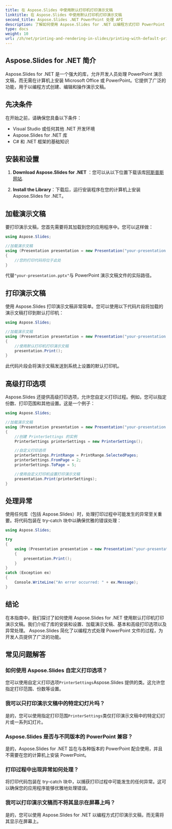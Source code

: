 ```yaml
---
title: 在 Aspose.Slides 中使用默认打印机打印演示文稿
linktitle: 在 Aspose.Slides 中使用默认打印机打印演示文稿
second_title: Aspose.Slides .NET PowerPoint 处理 API
description: 了解如何使用 Aspose.Slides for .NET 以编程方式打印 PowerPoint 演示文稿。按照此分步指南以及完整的源代码，可以轻松地将演示文稿打印到默认打印机。
type: docs
weight: 10
url: /zh/net/printing-and-rendering-in-slides/printing-with-default-printer/
---
```


## Aspose.Slides for .NET 简介

Aspose.Slides for .NET 是一个强大的库，允许开发人员处理 PowerPoint 演示文稿，而无需在计算机上安装 Microsoft Office 或 PowerPoint。它提供了广泛的功能，用于以编程方式创建、编辑和操作演示文稿。

## 先决条件

在开始之前，请确保您具备以下条件：

- Visual Studio 或任何其他 .NET 开发环境
- Aspose.Slides for .NET 库
- C# 和 .NET 框架的基础知识

## 安装和设置

1. **Download Aspose.Slides for .NET** ：您可以从以下位置下载该库[阿斯普斯网站](https://releases.aspose.com/slides/net/).

2. **Install the Library**：下载后，运行安装程序在您的计算机上安装 Aspose.Slides for .NET。

## 加载演示文稿

要打印演示文稿，您首先需要将其加载到您的应用程序中。您可以这样做：

```csharp
using Aspose.Slides;

//加载演示文稿
using (Presentation presentation = new Presentation("your-presentation.pptx"))
{
    //您的打印代码将位于此处
}
```

代替`"your-presentation.pptx"`与 PowerPoint 演示文稿文件的实际路径。

## 打印演示文稿

使用 Aspose.Slides 打印演示文稿非常简单。您可以使用以下代码片段将加载的演示文稿打印到默认打印机：

```csharp
using Aspose.Slides;

//加载演示文稿
using (Presentation presentation = new Presentation("your-presentation.pptx"))
{
    //使用默认打印机打印演示文稿
    presentation.Print();
}
```

此代码片段会将演示文稿发送到系统上设置的默认打印机。

## 高级打印选项

Aspose.Slides 还提供高级打印选项，允许您自定义打印过程。例如，您可以指定份数、打印范围和其他设置。这是一个例子：

```csharp
using Aspose.Slides;

//加载演示文稿
using (Presentation presentation = new Presentation("your-presentation.pptx"))
{
    //创建 PrinterSettings 的实例
    PrinterSettings printerSettings = new PrinterSettings();

    //自定义打印选项
    printerSettings.PrintRange = PrintRange.SelectedPages;
    printerSettings.FromPage = 2;
    printerSettings.ToPage = 5;

    //使用自定义打印机设置打印演示文稿
    presentation.Print(printerSettings);
}
```

## 处理异常

使用任何库（包括 Aspose.Slides）时，处理打印过程中可能发生的异常至关重要。将代码包装在 try-catch 块中以确保优雅的错误处理：

```csharp
using Aspose.Slides;

try
{
    using (Presentation presentation = new Presentation("your-presentation.pptx"))
    {
        presentation.Print();
    }
}
catch (Exception ex)
{
    Console.WriteLine("An error occurred: " + ex.Message);
}
```

## 结论

在本指南中，我们探讨了如何使用 Aspose.Slides for .NET 使用默认打印机打印演示文稿。我们介绍了库的安装和设置、加载演示文稿、基本和高级打印选项以及异常处理。 Aspose.Slides 简化了以编程方式处理 PowerPoint 文件的过程，为开发人员提供了广泛的功能。

## 常见问题解答

### 如何使用 Aspose.Slides 自定义打印选项？

您可以使用自定义打印选项`PrinterSettings`Aspose.Slides 提供的类。这允许您指定打印范围、份数等设置。

### 我可以只打印演示文稿中的特定幻灯片吗？

是的，您可以使用指定打印范围`PrinterSettings`类仅打印演示文稿中的特定幻灯片或一系列幻灯片。

### Aspose.Slides 是否与不同版本的 PowerPoint 兼容？

是的，Aspose.Slides for .NET 旨在与各种版本的 PowerPoint 配合使用，并且不需要在您的计算机上安装 PowerPoint。

### 打印过程中出现异常如何处理？

将打印代码包装在 try-catch 块中，以捕获打印过程中可能发生的任何异常。这可以确保您的应用程序能够优雅地处理错误。

### 我可以打印演示文稿而不将其显示在屏幕上吗？

是的，您可以使用 Aspose.Slides for .NET 以编程方式打印演示文稿，而无需将其显示在屏幕上。